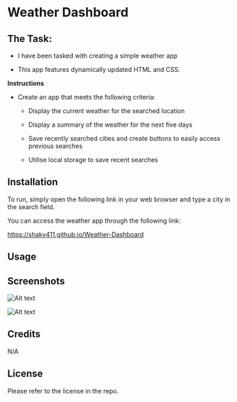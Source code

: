 # Weather Dashboard

## The Task:

* I have been tasked with creating a simple weather app

* This app features dynamically updated HTML and CSS.

**Instructions**

* Create an app that meets the following criteria:

    * Display the current weather for the searched location
 
    * Display a summary of the weather for the next five days
 
    * Save recently searched cities and create buttons to easily access previous searches
 
    * Utilise local storage to save recent searches

## Installation

To run, simply open the following link in your web browser and type a city in the search field.

You can access the weather app through the following link:

https://shaky411.github.io/Weather-Dashboard

## Usage


## Screenshots

![Alt text](assets/images/SCR-20230131-cjp.png) 

![Alt text](assets/images/SCR-20230131-bbj.png)

## Credits

N/A

## License

Please refer to the license in the repo.